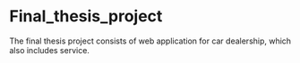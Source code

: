 # Final_thesis_project
The final thesis project consists of web application for car dealership, which also includes service.
